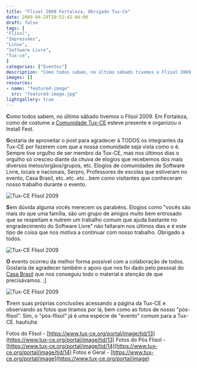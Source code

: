 ```yaml
---
title: "Flisol 2009 Fortaleza, Obrigado Tux-Ce"
date: 2009-04-29T10:52:42-04:00
draft: false
tags: [
"Flisol",
"Impressões",
"Linux",
"Software Livre",
"Tux-ce",
]
categories: ["Eventos"]
description: "Como todos sabem, no último sábado tivemos o Flisol 2009. Em Fortaleza, como de costume a Comunidade Tux-CE esteve presente e organizou o Install Fest."
images: []
resources:
- name: "featured-image"
  src: "featured-image.jpg"
lightgallery: true
---
```

**C**omo todos sabem, no último sábado tivemos o Flisol 2009. Em Fortaleza, como de costume a [Comunidade Tux-CE](https://www.tux-ce.org) esteve presente e organizou o Install Fest.

<!--more-->

**G**ostaria de aproveitar o post para agradecer à TODOS os integrantes da Tux-CE por fazerem com que a nossa comunidade seja vista como o é. Sempre tive orgulho de ser membro da Tux-CE, mas nos últimos dias o orgulho só cresceu diante da chuva de elogios que recebemos dos mais diversos meios/orgãos/grupos, etc. Elogios de comunidades de Software Livre, locais e nacionais, Serpro, Professores de escolas que estiveram no evento, Casa Brasil, etc..etc..etc...bem como visitantes que conheceram nosso trabalho durante o evento.

![Tux-CE Flisol 2009](/img/banner-tux.jpg)

**S**em dúvida alguma vocês merecem os parabéns. Elogios como "vocês são mais do que uma família, são um grupo de amigos muito bem entrosado que se respeitam e nutrem um trabalho comum que ajuda bastante no engradecimento do Software Livre" não faltaram nos últimos dias e é este tipo de coisa que nos motiva a continuar com nosso trabalho. Obrigado a todos.

![Tux-CE Flisol 2009](/img/tux-cekd.jpg)

**O** evento ocorreu da melhor forma possível com a colaboração de todos. Gostaria de agradecer também o apoio que nos foi dado pelo pessoal do [Casa Brasil](https://www.casabrasil.gov.br) que nos conseguiu todo o material e atenção de que precisávamos. ;]

![Tux-CE Flisol 2009](/img/img_0068.jpg)

**T**irem suas próprias conclusões acessando a página da Tux-CE e observando as fotos que tiramos por lá, bem como as fotos de nosso "pós-flisol". Sim, o "pós-flisol" já é uma espécie de "evento" comum para a Tux-CE. hauhuha

Fotos do Flisol - [https://www.tux-ce.org/portal/image/tid/13](https://www.tux-ce.org/portal/image/tid/13)
Fotos do Pós Flisol - [https://www.tux-ce.org/portal/image/tid/14](https://www.tux-ce.org/portal/image/tid/14)
Fotos e Geral - [https://www.tux-ce.org/portal/image](https://www.tux-ce.org/portal/image)
